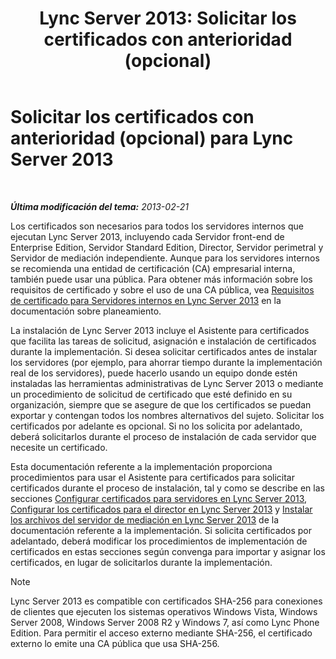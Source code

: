﻿---
title: 'Lync Server 2013: Solicitar los certificados con anterioridad (opcional)'
TOCTitle: Solicitar los certificados con anterioridad (opcional)
ms:assetid: 9d6d7de6-ff2a-46da-b1b7-a354c8e383e4
ms:mtpsurl: https://technet.microsoft.com/es-es/library/Gg412733(v=OCS.15)
ms:contentKeyID: 48276226
ms.date: 01/07/2017
mtps_version: v=OCS.15
ms.translationtype: HT
---

# Solicitar los certificados con anterioridad (opcional) para Lync Server 2013

 

_**Última modificación del tema:** 2013-02-21_

Los certificados son necesarios para todos los servidores internos que ejecutan Lync Server 2013, incluyendo cada Servidor front-end de Enterprise Edition, Servidor Standard Edition, Director, Servidor perimetral y Servidor de mediación independiente. Aunque para los servidores internos se recomienda una entidad de certificación (CA) empresarial interna, también puede usar una pública. Para obtener más información sobre los requisitos de certificado y sobre el uso de una CA pública, vea [Requisitos de certificado para Servidores internos en Lync Server 2013](lync-server-2013-certificate-requirements-for-internal-servers.md) en la documentación sobre planeamiento.

La instalación de Lync Server 2013 incluye el Asistente para certificados que facilita las tareas de solicitud, asignación e instalación de certificados durante la implementación. Si desea solicitar certificados antes de instalar los servidores (por ejemplo, para ahorrar tiempo durante la implementación real de los servidores), puede hacerlo usando un equipo donde estén instaladas las herramientas administrativas de Lync Server 2013 o mediante un procedimiento de solicitud de certificado que esté definido en su organización, siempre que se asegure de que los certificados se puedan exportar y contengan todos los nombres alternativos del sujeto. Solicitar los certificados por adelante es opcional. Si no los solicita por adelantado, deberá solicitarlos durante el proceso de instalación de cada servidor que necesite un certificado.

Esta documentación referente a la implementación proporciona procedimientos para usar el Asistente para certificados para solicitar certificados durante el proceso de instalación, tal y como se describe en las secciones [Configurar certificados para servidores en Lync Server 2013](lync-server-2013-configure-certificates-for-servers.md), [Configurar los certificados para el director en Lync Server 2013](lync-server-2013-configure-certificates-for-the-director.md) y [Instalar los archivos del servidor de mediación en Lync Server 2013](lync-server-2013-install-the-files-for-mediation-server.md) de la documentación referente a la implementación. Si solicita certificados por adelantado, deberá modificar los procedimientos de implementación de certificados en estas secciones según convenga para importar y asignar los certificados, en lugar de solicitarlos durante la implementación.


> [!NOTE]
> Lync Server 2013 es compatible con certificados SHA-256 para conexiones de clientes que ejecuten los sistemas operativos Windows Vista, Windows Server&nbsp;2008, Windows Server&nbsp;2008&nbsp;R2 y Windows 7, así como Lync Phone Edition. Para permitir el acceso externo mediante SHA-256, el certificado externo lo emite una CA pública que usa SHA-256.


